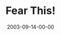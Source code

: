 ---
layout: message
category: message
series: "Fear Factor"
title: "Fear This!"
date: 2003-09-14-00-00
message_id: 206
audio: "http://s3.amazonaws.com/crossroads-media/media/legacy/mp3/FF_02_09-14-03_Fear_This.mp3"
audio-duration: "34:09"
flag: "N"
---